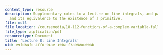 ```yaml
---
content_type: resource
description: Supplementary notes to a lecture on line integrals, and path independence
  and its equivalence to the existence of a primitive.
file: null
file_location: /coursemedia/18-112-functions-of-a-complex-variable-fall-2008/e9fd84fd2ff091ae10baf7a9580c003b_lecture8.pdf
file_type: application/pdf
resourcetype: Document
title: 'Lecture 8: Line Integrals'
uid: e9fd84fd-2ff0-91ae-10ba-f7a9580c003b
---
```

